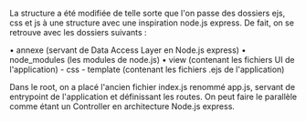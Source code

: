 La structure a été modifiée de telle sorte que l'on passe des dossiers ejs, css et js à une structure avec une inspiration node.js express. De fait, on se retrouve avec les dossiers suivants :

• annexe (servant de Data Access Layer en Node.js express)
• node_modules (les modules de node.js)
• view (contenant les fichiers UI de l'application)
    - css
    - template (contenant les fichiers .ejs de l'application)


Dans le root, on a placé l'ancien fichier index.js renommé app.js, servant de entrypoint de l'application et définissant les routes. On peut faire le parallèle comme étant un Controller en architecture Node.js express.